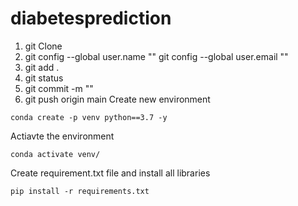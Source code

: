 # diabetesprediction

1. git Clone
2. git config --global user.name ""
    git config --global user.email ""
3. git add .
4. git status   
5. git commit -m ""
6. git push origin main
Create new environment

```
conda create -p venv python==3.7 -y
```

Actiavte the environment

```
conda activate venv/
```

Create requirement.txt file and install all libraries

```
pip install -r requirements.txt
```
